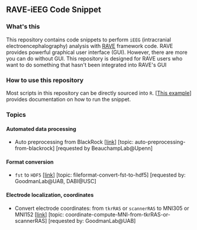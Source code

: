 ## RAVE-iEEG Code Snippet

### What's this

This repository contains code snippets to perform `iEEG` (intracranial electroencephalography) analysis with [RAVE](https://rave.wiki/) framework code. RAVE provides powerful graphical user interface (GUI). However, there are more you can do without GUI. This repository is designed for RAVE users who want to do something that hasn't been integrated into RAVE's GUI

### How to use this repository

Most scripts in this repository can be directly sourced into `R`. [[This example](dummy-snippet.R)] provides documentation on how to run the snippet.

### Topics

#### Automated data processing

* Auto preprocessing from BlackRock [[link](auto-preprocessing-from-blackrock.R)] [topic: auto-preprocessing-from-blackrock] [requested by BeauchampLab@Upenn]

#### Format conversion

* `fst` to `HDF5` [[link](fileformat-convert-fst-to-hdf5.R)] [topic: fileformat-convert-fst-to-hdf5] [requested by: GoodmanLab@UAB, DABI@USC]

#### Electrode localization, coordinates

* Convert electrode coordinates: from `tkrRAS` or `scannerRAS` to MNI305 or MNI152 [[link](coordinate-compute-MNI-from-tkrRAS-or-scannerRAS.R)] [topic: coordinate-compute-MNI-from-tkrRAS-or-scannerRAS] [requested by: GoodmanLab@UAB]
